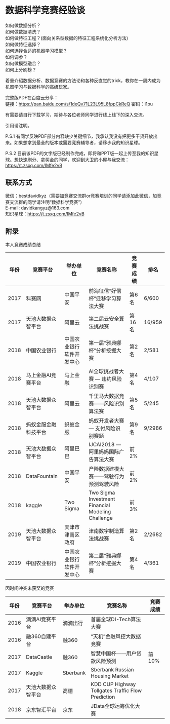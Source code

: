 # 数据科学竞赛经验谈
如何做数据分析？  
如何做数据清洗？  
如何做特征工程？(面向关系型数据的特征工程系统化分析方法)  
如何做特征选择？  
如何选择合适的机器学习模型？  
如何调参？  
如何做模型融合？  
如何上分刷榜？  

着重介绍数据分析、数据竞赛的方法论和各种反直觉的trick，教你在一周内成为机器学习与数据科学的高级玩家。  

完整版PDF在百度云分享：  
链接：https://pan.baidu.com/s/1deQv71L23L95L8fppCkReQ  密码：l1pu  

有需要请自行下载学习，期待与各位老师同学进行线上线下的深入交流。  

引用请注明。  

P.S.1 有同学反映PDF部分内容缺少关键细节，我承认我没有把更多干货开放出来。如果想拿到最全的版本或需要竞赛辅导者，请移步我的知识星球。  

P.S.2 目前该PDF的文字版已经制作完成，即将和PPT版一起上传至我的知识星球。想快速刷分、拿奖金的同学，欢迎到大卫的小屋与我交流：https://t.zsxq.com/IMfe2vB 

## 联系方式

微信：bestdavidkyz（需要加竞赛交流群or竞赛培训的同学请添加此微信，加竞赛交流群的同学请注明“数据科学竞赛”）  
E-mail: davidkangyz@163.com  
知识星球：https://t.zsxq.com/IMfe2vB
  
## 附录

本人竞赛成绩总结

| 年份 | 竞赛平台 | 举办单位 | 竞赛名称 | 竞赛成绩 | 排名
| ---- | ---- | ---- | ---- |  ----  | ---- |
| 2017 | 科赛网 | 中国平安 | 前海征信“好信杯”迁移学习算法大赛 | 第6名 | 6/600
| 2017 | 天池大数据众智平台 | 阿里云 | 第二届云安全算法挑战赛 | 第16名 | 16/959
| 2018 | 中国农业银行 | 中国农业银行软件开发中心 | 第一届“雅典娜杯”分析挖掘大赛 | 第2名 | 2/581
| 2018 | 马上金融AI竞赛平台 | 马上金融 | AI全球挑战者大赛 — 违约风险识别赛 | 第4名 | 4/107
| 2018 | 天池大数据众智平台 | 阿里云 | 千里马大数据竞赛——风险识别算法赛 | 第5名 | 5/245
| 2018 | 蚂蚁金服金融科技平台 | 蚂蚁金服 | 蚂蚁开发者大赛 — 支付风险识别赛题 | 第9名 | 9/2986
| 2018 | 天池大数据众智平台 | 阿里巴巴 | IJCAI2018 — 阿里妈妈国际广告算法大赛 | 前2% 
| 2018 | DataFountain | 中国平安 | 产险数据建模大赛——驾驶行为预测驾驶风险 | 前2% 
| 2018 | kaggle | Two Sigma | Two Sigma Investment Financial Modeling Challenge | 前3% 
| 2019 | 天池大数据众智平台 | 天津市津南区政府 | 津南数字制造算法挑战赛 | 第2名 | 2/2682
| 2019 | 中国农业银行 | 中国农业银行软件开发中心 | 第二届“雅典娜杯”分析挖掘大赛 | 第4名 | 4/361

因时间冲突未获奖的竞赛

| 年份 | 竞赛平台 | 举办单位 | 竞赛名称 | 竞赛成绩 | 
| ---- | ---- | ---- | ---- |  ----  |				
| 2016 | 滴滴AI竞赛平台 | 滴滴出行 | 首届全球DI-Tech算法大赛 |
| 2016 | 融360自建平台 | 融360 | “天机”金融风控大数据竞赛 |
| 2017 | DataCastle | 融360 | 智慧中国杯——用户贷款风险预测 | 前10% | 
| 2017 | Kaggle | Sberbank | Sberbank Russian Housing Market | 
| 2017 | 天池大数据众智平台 | 高德 | KDD CUP Highway Tollgates Traffic Flow Prediction | 
| 2018 | 京东智汇平台 | 京东 | JData全球运筹优化大赛 | 
